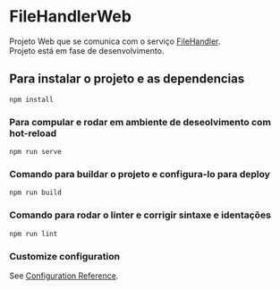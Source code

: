 # FileHandlerWeb
Projeto Web que se comunica com o serviço [FileHandler](https://github.com/douglasfdev/denoFileHandler). <br />
Projeto está em fase de desenvolvimento.

## Para instalar o projeto e as dependencias
```
npm install
```

### Para compular e rodar em ambiente de deseolvimento com hot-reload
```
npm run serve
```

### Comando para buildar o projeto e configura-lo para deploy
```
npm run build
```

### Comando para rodar o linter e corrigir sintaxe e identações
```
npm run lint
```

### Customize configuration
See [Configuration Reference](https://cli.vuejs.org/config/).
